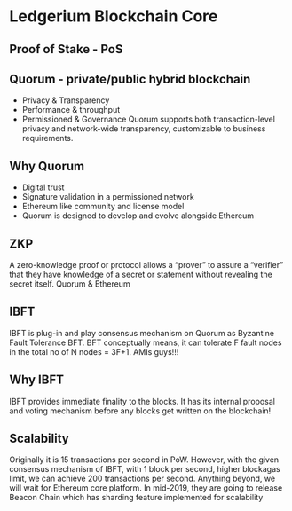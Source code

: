 # Ledgerium Blockchain Core

## Proof of Stake - PoS
## Quorum - private/public hybrid blockchain
- Privacy & Transparency
- Performance & throughput
- Permissioned & Governance
Quorum supports both transaction-level privacy and network-wide transparency, customizable to business requirements.

## Why Quorum
- Digital trust
- Signature validation in a permissioned network
- Ethereum like community and license model
- Quorum is designed to develop and evolve alongside Ethereum

## ZKP
A zero-knowledge proof or protocol allows a “prover” to assure a “verifier” that they have knowledge of a secret or statement without revealing the secret itself. Quorum & Ethereum

## IBFT
IBFT is plug-in and play consensus mechanism on Quorum as Byzantine Fault Tolerance BFT. BFT conceptually means, it can tolerate F fault nodes in the total no of N nodes = 3F+1. AMIs guys!!!

## Why IBFT
IBFT provides immediate finality to the blocks. It has its internal proposal and voting mechanism before any blocks get written on the blockchain!

## Scalability
Originally it is 15 transactions per second in PoW. However, with the given consensus mechanism of IBFT, with 1 block per second, higher blockagas limit, we can achieve 200 transactions per second. Anything beyond, we will wait for Ethereum core platform. In mid-2019, they are going to release Beacon Chain which has sharding feature implemented for scalability
